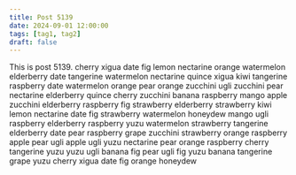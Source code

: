```yaml
---
title: Post 5139
date: 2024-09-01 12:00:00
tags: [tag1, tag2]
draft: false
---
```

This is post 5139.
cherry
xigua
date
fig
lemon
nectarine
orange
watermelon
elderberry
date
tangerine
watermelon
nectarine
quince
xigua
kiwi
tangerine
raspberry
date
watermelon
orange
pear
orange
zucchini
ugli
zucchini
pear
nectarine
elderberry
quince
cherry
zucchini
banana
raspberry
mango
apple
zucchini
elderberry
raspberry
fig
strawberry
elderberry
strawberry
kiwi
lemon
nectarine
date
fig
strawberry
watermelon
honeydew
mango
ugli
raspberry
elderberry
raspberry
yuzu
watermelon
strawberry
tangerine
elderberry
date
pear
raspberry
grape
zucchini
strawberry
orange
raspberry
apple
pear
ugli
apple
ugli
yuzu
nectarine
pear
orange
raspberry
cherry
tangerine
yuzu
yuzu
ugli
banana
fig
pear
ugli
fig
yuzu
banana
tangerine
grape
yuzu
cherry
xigua
date
fig
orange
honeydew
